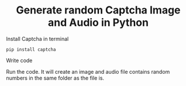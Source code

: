 <h1 align='center'>
Generate random Captcha Image and Audio in Python
</h1>

Install Captcha in terminal

  `pip install captcha`
  
Write code

Run the code. It will create an image and audio file contains random numbers in the same folder as the file is. 
